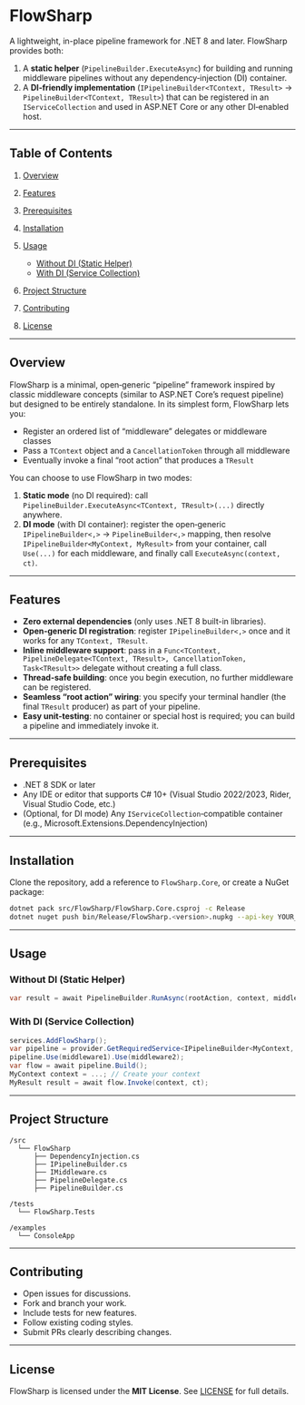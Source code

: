 ﻿# FlowSharp

A lightweight, in-place pipeline framework for .NET 8 and later. FlowSharp provides both:

1. A **static helper** (`PipelineBuilder.ExecuteAsync`) for building and running middleware pipelines without any dependency‐injection (DI) container.
2. A **DI‐friendly implementation** (`IPipelineBuilder<TContext, TResult>` → `PipelineBuilder<TContext, TResult>`) that can be registered in an `IServiceCollection` and used in ASP.NET Core or any other DI‐enabled host.

---

## Table of Contents

1. [Overview](#overview)
2. [Features](#features)
3. [Prerequisites](#prerequisites)
4. [Installation](#installation)
5. [Usage](#usage)

   * [Without DI (Static Helper)](#without-di-static-helper)
   * [With DI (Service Collection)](#with-di-service-collection)
6. [Project Structure](#project-structure)
7. [Contributing](#contributing)
8. [License](#license)

---

## Overview

FlowSharp is a minimal, open‐generic “pipeline” framework inspired by classic middleware concepts (similar to ASP.NET Core’s request pipeline) but designed to be entirely standalone. In its simplest form, FlowSharp lets you:

- Register an ordered list of “middleware” delegates or middleware classes
- Pass a `TContext` object and a `CancellationToken` through all middleware
- Eventually invoke a final “root action” that produces a `TResult`

You can choose to use FlowSharp in two modes:

1. **Static mode** (no DI required): call `PipelineBuilder.ExecuteAsync<TContext, TResult>(...)` directly anywhere.
2. **DI mode** (with DI container): register the open‐generic `IPipelineBuilder<,>` → `PipelineBuilder<,>` mapping, then resolve `IPipelineBuilder<MyContext, MyResult>` from your container, call `Use(...)` for each middleware, and finally call `ExecuteAsync(context, ct)`.

---

## Features

- **Zero external dependencies** (only uses .NET 8 built-in libraries).  
- **Open-generic DI registration**: register `IPipelineBuilder<,>` once and it works for any `TContext, TResult`.  
- **Inline middleware support**: pass in a `Func<TContext, PipelineDelegate<TContext, TResult>, CancellationToken, Task<TResult>>` delegate without creating a full class.  
- **Thread-safe building**: once you begin execution, no further middleware can be registered.  
- **Seamless “root action” wiring**: you specify your terminal handler (the final `TResult` producer) as part of your pipeline.  
- **Easy unit‐testing**: no container or special host is required; you can build a pipeline and immediately invoke it.

---

## Prerequisites

- .NET 8 SDK or later  
- Any IDE or editor that supports C# 10+ (Visual Studio 2022/2023, Rider, Visual Studio Code, etc.)  
- (Optional, for DI mode) Any `IServiceCollection`‐compatible container (e.g., Microsoft.Extensions.DependencyInjection)

---

## Installation

Clone the repository, add a reference to `FlowSharp.Core`, or create a NuGet package:

```bash
dotnet pack src/FlowSharp/FlowSharp.Core.csproj -c Release
dotnet nuget push bin/Release/FlowSharp.<version>.nupkg --api-key YOUR_KEY --source https://api.nuget.org/v3/index.json
```

---

## Usage

### Without DI (Static Helper)

```csharp
var result = await PipelineBuilder.RunAsync(rootAction, context, middlewares[], CancellationToken);
```

### With DI (Service Collection)

```csharp
services.AddFlowSharp();
var pipeline = provider.GetRequiredService<IPipelineBuilder<MyContext, MyResult>>();
pipeline.Use(middleware1).Use(middleware2);
var flow = await pipeline.Build();
MyContext context = ...; // Create your context
MyResult result = await flow.Invoke(context, ct);
```

---

## Project Structure

```
/src
  └── FlowSharp
      ├── DependencyInjection.cs
      ├── IPipelineBuilder.cs
      ├── IMiddleware.cs
      ├── PipelineDelegate.cs
      ├── PipelineBuilder.cs

/tests
  └── FlowSharp.Tests

/examples
  └── ConsoleApp
```

---

## Contributing

* Open issues for discussions.
* Fork and branch your work.
* Include tests for new features.
* Follow existing coding styles.
* Submit PRs clearly describing changes.

---

## License

FlowSharp is licensed under the **MIT License**. See [LICENSE](LICENSE) for full details.
